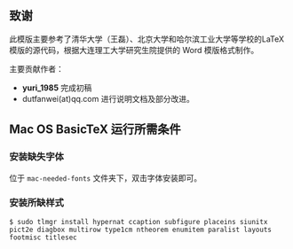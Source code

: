  

## 致谢 

此模版主要参考了清华大学（王磊）、北京大学和哈尔滨工业大学等学校的LaTeX模版的源代码，根据大连理工大学研究生院提供的 Word 模版格式制作。

主要贡献作者：

-  **yuri_1985** 完成初稿
- dutfanwei(at)qq.com 进行说明文档及部分改进。

## Mac OS BasicTeX 运行所需条件

### 安装缺失字体

位于 `mac-needed-fonts` 文件夹下，双击字体安装即可。

### 安装所缺样式

```shell
$ sudo tlmgr install hypernat ccaption subfigure placeins siunitx pict2e diagbox multirow type1cm ntheorem enumitem paralist layouts footmisc titlesec
```



